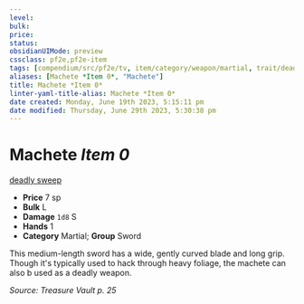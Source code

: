 ```yaml
---
level:
bulk:
price:
status:
obsidianUIMode: preview
cssclass: pf2e,pf2e-item
tags: [compendium/src/pf2e/tv, item/category/weapon/martial, trait/deadly-d8, trait/sweep]
aliases: [Machete *Item 0*, "Machete"]
title: Machete *Item 0*
linter-yaml-title-alias: Machete *Item 0*
date created: Monday, June 19th 2023, 5:15:11 pm
date modified: Thursday, June 29th 2023, 5:30:38 pm
---
```


# Machete *Item 0*

[deadly <d8>](rules/traits/deadly.md) [sweep](rules/traits/sweep.md)  

- **Price** 7 sp
- **Bulk** L
- **Damage** `1d8` S
- **Hands** 1
- **Category** Martial; **Group** Sword

This medium-length sword has a wide, gently curved blade and long grip. Though it's typically used to hack through heavy foliage, the machete can also b used as a deadly weapon.

*Source: Treasure Vault p. 25*
